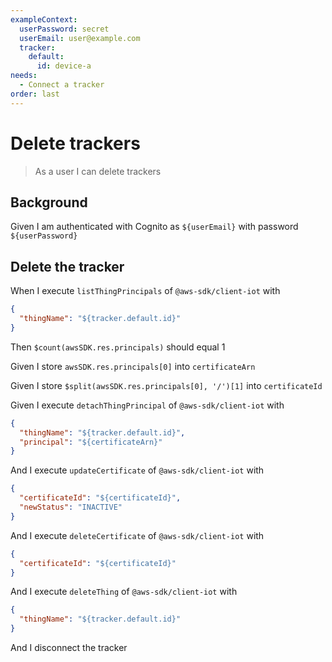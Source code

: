```yaml
---
exampleContext:
  userPassword: secret
  userEmail: user@example.com
  tracker:
    default:
      id: device-a
needs:
  - Connect a tracker
order: last
---
```


# Delete trackers

> As a user I can delete trackers

## Background

Given I am authenticated with Cognito as `${userEmail}` with password
`${userPassword}`

## Delete the tracker

When I execute `listThingPrincipals` of `@aws-sdk/client-iot` with

```json
{
  "thingName": "${tracker.default.id}"
}
```

Then `$count(awsSDK.res.principals)` should equal 1

Given I store `awsSDK.res.principals[0]` into `certificateArn`

Given I store `$split(awsSDK.res.principals[0], '/')[1]` into `certificateId`

Given I execute `detachThingPrincipal` of `@aws-sdk/client-iot` with

```json
{
  "thingName": "${tracker.default.id}",
  "principal": "${certificateArn}"
}
```

And I execute `updateCertificate` of `@aws-sdk/client-iot` with

```json
{
  "certificateId": "${certificateId}",
  "newStatus": "INACTIVE"
}
```

And I execute `deleteCertificate` of `@aws-sdk/client-iot` with

```json
{
  "certificateId": "${certificateId}"
}
```

And I execute `deleteThing` of `@aws-sdk/client-iot` with

```json
{
  "thingName": "${tracker.default.id}"
}
```

And I disconnect the tracker
